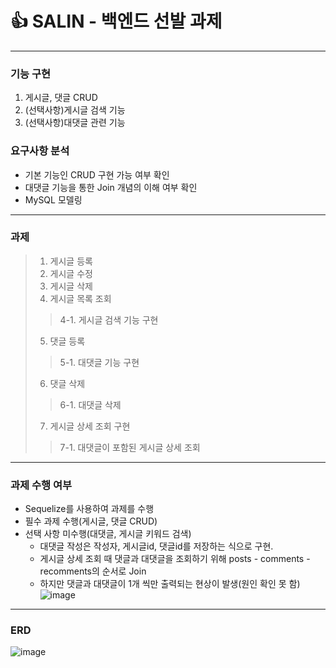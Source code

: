 # 👍 SALIN - 백엔드 선발 과제
---------------------------
### 기능 구현
1. 게시글, 댓글 CRUD
2. (선택사항)게시글 검색 기능
3. (선택사항)대댓글 관련 기능

### 요구사항 분석
- 기본 기능인 CRUD 구현 가능 여부 확인
- 대댓글 기능을 통한 Join 개념의 이해 여부 확인
- MySQL 모델링
---------------------------
### 과제
> 1. 게시글 등록
> 2. 게시글 수정
> 3. 게시글 삭제
> 4. 게시글 목록 조회
>> 4-1. 게시글 검색 기능 구현
> 5. 댓글 등록
>> 5-1. 대댓글 기능 구현
> 6. 댓글 삭제
>> 6-1. 대댓글 삭제
> 7. 게시글 상세 조회 구현
>> 7-1. 대댓글이 포함된 게시글 상세 조회
------------------
### 과제 수행 여부
- Sequelize를 사용하여 과제를 수행
- 필수 과제 수행(게시글, 댓글 CRUD)
- 선택 사항 미수행(대댓글, 게시글 키워드 검색)
  - 대댓글 작성은 작성자, 게시글id, 댓글id를 저장하는 식으로 구현.
  - 게시글 상세 조회 때 댓글과 대댓글을 조회하기 위해 posts - comments - recomments의 순서로 Join
  - 하지만 댓글과 대댓글이 1개 씩만 출력되는 현상이 발생(원인 확인 못 함)
  ![image](https://user-images.githubusercontent.com/96379177/188381940-80283607-ce60-4002-af53-3a5627e1b739.png)
----------------------
### ERD
![image](https://user-images.githubusercontent.com/96379177/188380811-7090d6ae-d445-4698-98a4-f58433d03eb6.png)
